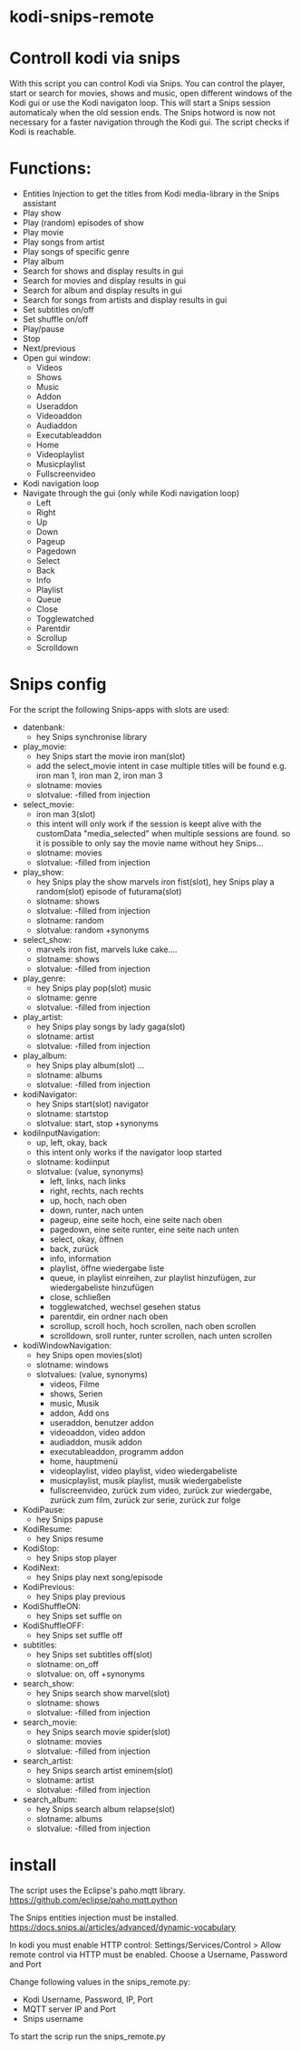 # kodi-snips-remote
# Controll kodi via snips
With this script you can control Kodi via Snips. You can control the player, start or search for movies, shows and music, open different windows of the Kodi gui or use the Kodi navigaton loop. This will start a Snips session automaticaly when the old session ends. The Snips hotword is now not necessary for a faster navigation through the Kodi gui. The script checks if Kodi is reachable.

# Functions:
* Entities Injection to get the titles from Kodi media-library in the Snips assistant
* Play show
* Play (random) episodes of show
* Play movie
* Play songs from artist
* Play songs of specific genre
* Play album
* Search for shows and display results in gui 
* Search for movies and display results in gui
* Search for album and display results in gui
* Search for songs from artists and display results in gui
* Set subtitles on/off
* Set shuffle on/off
* Play/pause
* Stop
* Next/previous
* Open gui window:
  * Videos
  * Shows
  * Music
  * Addon
  * Useraddon
  * Videoaddon
  * Audiaddon
  * Executableaddon
  * Home
  * Videoplaylist
  * Musicplaylist
  * Fullscreenvideo
* Kodi navigation loop
* Navigate through the gui (only while Kodi navigation loop)
  * Left
  * Right
  * Up
  * Down
  * Pageup
  * Pagedown
  * Select
  * Back
  * Info
  * Playlist
  * Queue
  * Close
  * Togglewatched
  * Parentdir
  * Scrollup
  * Scrolldown
  
# Snips config
For the script the following Snips-apps with slots are used:
* datenbank:
  * hey Snips synchronise library
* play_movie:
  * hey Snips start the movie iron man(slot)
  * add the select_movie intent in case multiple titles will be found e.g. iron man 1, iron man 2, iron man 3
  * slotname: movies
  * slotvalue:  -filled from injection
* select_movie:
  * iron man 3(slot)
  * this intent will only work if the session is keept alive with the customData "media_selected" when multiple    sessions are found. so it is possible to only say the movie name without hey Snips...
  * slotname: movies
  * slotvalue:  -filled from injection
* play_show:
  * hey Snips play the show marvels iron fist(slot), hey Snips play a random(slot) episode of futurama(slot)
  * slotname: shows
  * slotvalue:  -filled from injection
  * slotname: random
  * slotvalue: random +synonyms
* select_show:
  * marvels iron fist, marvels luke cake....
  * slotname: shows
  * slotvalue:  -filled from injection
* play_genre:
  * hey Snips play pop(slot) music
  * slotname: genre
  * slotvalue:  -filled from injection
* play_artist:
  * hey Snips play songs by lady gaga(slot)
  * slotname: artist
  * slotvalue:  -filled from injection
* play_album:
  * hey Snips play album(slot) ...
  * slotname: albums
  * slotvalue:  -filled from injection
* kodiNavigator:
  * hey Snips start(slot) navigator
  * slotname: startstop
  * slotvalue: start, stop +synonyms
* kodiInputNavigation:
  * up, left, okay, back
  * this intent only works if the navigator loop started
  * slotname: kodiinput
  * slotvalue: (value, synonyms)
    * left, links, nach links
    * right, rechts, nach rechts
    * up, hoch, nach oben
    * down, runter, nach unten
    * pageup, eine seite hoch, eine seite nach oben
    * pagedown, eine seite runter, eine seite nach unten
    * select, okay, öffnen
    * back, zurück
    * info, information
    * playlist, öffne wiedergabe liste
    * queue, in playlist einreihen, zur playlist hinzufügen, zur wiedergabeliste hinzufügen
    * close, schließen
    * togglewatched, wechsel gesehen status
    * parentdir, ein ordner nach oben
    * scrollup, scroll hoch, hoch scrollen, nach oben scrollen
    * scrolldown, sroll runter, runter scrollen, nach unten scrollen
* kodiWindowNavigation:
  * hey Snips open movies(slot)
  * slotname: windows
  * slotvalues: (value, synonyms)
    * videos, Filme
    * shows, Serien
    * music, Musik
    * addon, Add ons
    * useraddon, benutzer addon
    * videoaddon, video addon
    * audiaddon, musik addon
    * executableaddon, programm addon
    * home, hauptmenü
    * videoplaylist, video playlist, video wiedergabeliste
    * musicplaylist, musik playlist, musik wiedergabeliste
    * fullscreenvideo, zurück zum video, zurück zur wiedergabe, zurück zum film, zurück zur serie, zurück zur folge
* KodiPause:
  * hey Snips papuse
* KodiResume:
  * hey Snips resume
* KodiStop:
  * hey Snips stop player
* KodiNext:
  * hey Snips play next song/episode
* KodiPrevious:
  * hey Snips play previous
* KodiShuffleON:
  * hey Snips set suffle on
* KodiShuffleOFF:
  * hey Snips set suffle off
* subtitles:
  * hey Snips set subtitles off(slot)
  * slotname: on_off
  * slotvalue: on, off +synonyms
* search_show:
  * hey Snips search show marvel(slot)
  * slotname: shows
  * slotvalue:  -filled from injection
* search_movie:
  * hey Snips search movie spider(slot)
  * slotname: movies
  * slotvalue:  -filled from injection
* search_artist:
  * hey Snips search artist eminem(slot)
  * slotname: artist
  * slotvalue:  -filled from injection
* search_album:
  * hey Snips search album relapse(slot)
  * slotname: albums
  * slotvalue:  -filled from injection
# install
The script uses the Eclipse's paho.mqtt library. https://github.com/eclipse/paho.mqtt.python

The Snips entities injection must be installed. https://docs.snips.ai/articles/advanced/dynamic-vocabulary

In kodi you must enable HTTP control: Settings/Services/Control > Allow remote control via HTTP must be enabled. Choose a 
Username, Password and Port

Change following values in the snips_remote.py:
* Kodi Username, Password, IP, Port
* MQTT server IP and Port
* Snips username 

To start the scrip run the snips_remote.py
